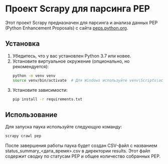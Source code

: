 # Проект Scrapy для парсинга PEP

Этот проект Scrapy предназначен для парсинга и анализа данных PEP (Python Enhancement Proposals) с сайта [peps.python.org](https://peps.python.org/).

## Установка

1. Убедитесь, что у вас установлен Python 3.7 или новее.
2. Установите виртуальное окружение (опционально, но рекомендуется):
    ```sh
    python -m venv venv
    source venv/bin/activate  # Для Windows используйте venv\Scripts\activate
    ```
3. Установите зависимости:
    ```sh
    pip install -r requirements.txt
    ```

## Использование

Для запуска паука используйте следующую команду:
```sh
scrapy crawl pep
```

После завершения работы паука будет создан CSV-файл с названием status_summary_<дата_время>.csv в директории results. Этот файл содержит сводку по статусам PEP и общее количество собранных PEP.
